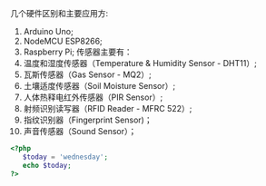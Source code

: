 几个硬件区别和主要应用方:
1. Arduino Uno;
1. NodeMCU ESP8266;
1. Raspberry Pi;
传感器主要有：
1. 温度和湿度传感器（Temperature & Humidity Sensor - DHT11）;
1. 瓦斯传感器（Gas Sensor - MQ2）;
1. 土壤适度传感器（Soil Moisture Sensor）;
1. 人体热释电红外传感器（PIR Sensor）;
1. 射频识别读写器（RFID Reader - MFRC 522）;
1. 指纹识别器（Fingerprint Sensor)；
1. 声音传感器（Sound Sensor）；

```php
<?php
   $today = 'wednesday';
   echo $today;
?>
```
